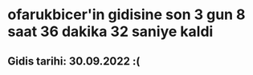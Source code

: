 # ofarukbicer'in gidisine son 3 gun 8 saat 36 dakika 32 saniye kaldi

## Gidis tarihi: 30.09.2022 :(